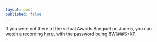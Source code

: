 ```yaml
---
layout: post
published: false
---
```

If you were not there at the virtual Awards Banquet on June 5, you can watch a recording [here](https://sandiegounified.zoom.us/rec/share/_MpKH7Ld9jhIbLPut0jAcYs8MIm4eaa82idP_6FbmRw9Br8UcnRvFvQCR-gToZNr), with the password being 8W@@S+XP.
